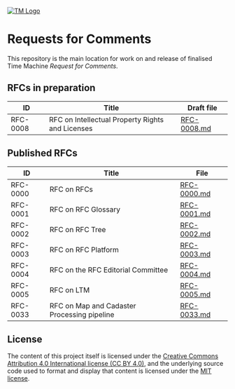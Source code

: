 [![TM Logo](tm_logo.png)](https://www.timemachine.eu)

# Requests for Comments

This repository is the main location for work on and release of finalised Time
Machine _Request for Comments_.

## RFCs in preparation

| ID       | Title                                            | Draft file                                       |
| -------- | ------------------------------------------------ | ------------------------------------------------ |
| RFC-0008 | RFC on Intellectual Property Rights and Licenses | [RFC-0008.md](files/drafts/RFC-0008/RFC-0008.md) |

## Published RFCs

| ID       | Title                                       | File                                               |
| -------- | ------------------------------------------- | -------------------------------------------------- |
| RFC-0000 | RFC on RFCs                                 | [RFC-0000.md](files/releases/RFC-0000/RFC-0000.md) |
| RFC-0001 | RFC on RFC Glossary                         | [RFC-0001.md](files/releases/RFC-0001/RFC-0001.md) |
| RFC-0002 | RFC on RFC Tree                             | [RFC-0002.md](files/releases/RFC-0002/RFC-0002.md) |
| RFC-0003 | RFC on RFC Platform                         | [RFC-0003.md](files/releases/RFC-0003/RFC-0003.md) |
| RFC-0004 | RFC on the RFC Editorial Committee          | [RFC-0004.md](files/releases/RFC-0004/RFC-0004.md) |
| RFC-0005 | RFC on LTM                                  | [RFC-0005.md](files/releases/RFC-0005/RFC-0005.md) |
| RFC-0033 | RFC on Map and Cadaster Processing pipeline | [RFC-0033.md](files/releases/RFC-0033/RFC-0033.md) |

## License

The content of this project itself is licensed under the
[Creative Commons Attribution 4.0 International license (CC BY 4.0)](https://creativecommons.org/licenses/by/4.0/),
and the underlying source code used to format and display that content is
licensed under the [MIT license](LICENSE.md).
